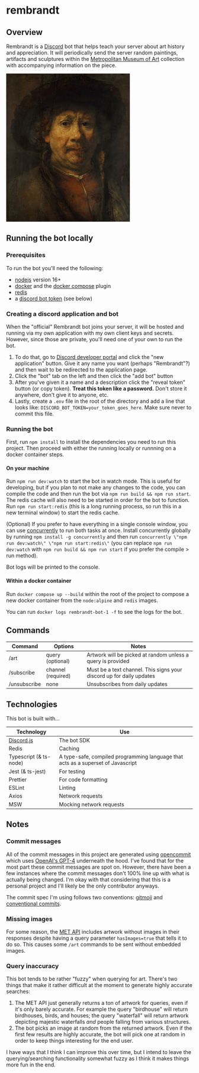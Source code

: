 # rembrandt

## Overview

Rembrandt is a [Discord](https://discord.com/) bot that helps teach your server about art history and appreciation. It will periodically send the server random paintings, artifacts and sculptures within the [Metropolitan Museum of Art](https://www.metmuseum.org/) collection with accompanying information on the piece.

<img src="./rembrandt.jpg" height="400" />

## Running the bot locally

### Prerequisites

To run the bot you'll need the following:

-   [nodejs](https://nodejs.org/en/) version 16+
-   [docker](https://www.docker.com/) and the [docker compose](https://docs.docker.com/compose/) plugin
-   [redis](https://redis.io/)
-   a [discord bot token](https://discord.com/developers) (see below)

### Creating a discord application and bot

When the "official" Rembrandt bot joins your server, it will be hosted and running via my own application with my own client keys and secrets. However, since those are private, you'll need one of your own to run the bot.

1. To do that, go to [Discord developer portal](https://discord.com/developers) and click the "new application" button. Give it any name you want (perhaps "Rembrandt"?) and then wait to be redirected to the application page.
2. Click the "bot" tab on the left and then click the "add bot" button
3. After you've given it a name and a description click the "reveal token" button (or copy token). **Treat this token like a password.** Don't store it anywhere, don't give it to anyone, etc.
4. Lastly, create a `.env` file in the root of the directory and add a line that looks like: `DISCORD_BOT_TOKEN=your_token_goes_here`. Make sure never to commit this file.

### Running the bot

First, run `npm install` to install the dependencies you need to run this project. Then proceed with either the running locally or runnning on a docker container steps.

#### On your machine

Run `npm run dev:watch` to start the bot in watch mode. This is useful for developing, but if you plan to not make any changes to the code, you can compile the code and then run the bot via `npm run build && npm run start`. The redis cache will also need to be started in order for the bot to function. Run `npm run start:redis` (this is a long running process, so run this in a new terminal window) to start the redis cache.

(Optional) If you prefer to have everything in a single console window, you can use [concurrently](https://www.npmjs.com/package/concurrently) to run both tasks at once. Install concurrently globally by running `npm install -g concurrently` and then run `concurrently \"npm run dev:watch\" \"npm run start:redis\"` (you can replace `npm run dev:watch` with `npm run build && npm run start` if you prefer the compile > run method).

Bot logs will be printed to the console.

#### Within a docker container

Run `docker compose up --build` within the root of the project to compose a new docker container from the `node:alpine` and `redis` images.

You can run `docker logs rembrandt-bot-1 -f` to see the logs for the bot.

## Commands

| Command      | Options            | Notes                                                                |
| ------------ | ------------------ | -------------------------------------------------------------------- |
| /art         | query (optional)   | Artwork will be picked at random unless a query is provided          |
| /subscribe   | channel (required) | Must be a text channel. This signs your discord up for daily updates |
| /unsubscribe | none               | Unsubscribes from daily updates                                      |

## Technologies

This bot is built with...

| Technology                            | Use                                                                              |
| ------------------------------------- | -------------------------------------------------------------------------------- |
| [Discord.js](https://discord.js.org/) | The bot SDK                                                                      |
| Redis                                 | Caching                                                                          |
| Typescript (& ts-node)                | A type-safe, compiled programming language that acts as a superset of Javascript |
| Jest (& ts-jest)                      | For testing                                                                      |
| Prettier                              | For code formatting                                                              |
| ESLint                                | Linting                                                                          |
| Axios                                 | Network requests                                                                 |
| MSW                                   | Mocking network requests                                                         |

## Notes

### Commit messages

All of the commit messages in this project are generated using [opencommit](https://github.com/di-sukharev/opencommit) which uses [OpenAI's GPT-4](https://openai.com/product/gpt-4) underneath the hood. I've found that for the most part these commit messages are spot on. However, there have been a few instances where the commit messages don't 100% line up with what is actually being changed. I'm okay with that considering that this is a personal project and I'll likely be the only contributor anyways.

The commit spec I'm using follows two conventions: [gitmoji](https://gitmoji.dev/) and [conventional commits](https://www.conventionalcommits.org/en/v1.0.0/).

### Missing images

For some reason, the [MET API](https://metmuseum.github.io/) includes artwork without images in their responses despite having a query parameter `hasImages=true` that tells it to do so. This causes some `/art` commands to be sent without embedded images.

### Query inaccuracy

This bot tends to be rather "fuzzy" when querying for art. There's two things that make it rather difficult at the moment to generate highly accurate searches:

1. The MET API just generally returns a ton of artwork for queries, even if it's only barely accurate. For example the query "birdhouse" will return birdhouses, birds, and houses; the query "waterfall" will return artwork depicting majestic waterfalls _and_ people falling from various structures.
2. The bot picks an image at random from the returned artwork. Even if the first few results are highly accurate, the bot will pick one at random in order to keep things interesting for the end user.

I have ways that I think I can improve this over time, but I intend to leave the querying/searching functionality somewhat fuzzy as I think it makes things more fun in the end.
